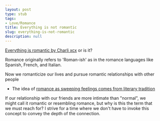 ```yaml
---
layout: post
type: stub
tags:
- Love/Romance
title: Everything is not romantic
slug: everything-is-not-romantic
description: null
---
```


[Everything is romantic by Charli xcx](https://genius.com/Charli-xcx-everything-is-romantic-lyrics) or is it?

Romance originally refers to 'Roman-ish' as in the romance languages like Spanish, French, and Italian.

Now we romanticize our lives and pursue romantic relationships with other people
* The idea of [romance as sweeping feelings comes from literary tradition](https://www.reddit.com/r/etymology/comments/kiiws4/comment/ggsq8sw)

If our relationship with our friends are more intimate than "normal", we might call it romantic or resembling romance, but why is this the term that we must reach for? I strive for a time where we don't have to invoke this concept to convey the depth of the connection.